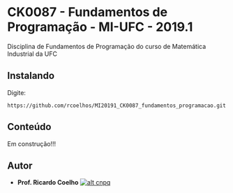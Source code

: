 # CK0087 - Fundamentos de Programação - MI-UFC - 2019.1
Disciplina de Fundamentos de Programação do curso de Matemática Industrial da UFC

## Instalando
Digite:
```
https://github.com/rcoelhos/MI20191_CK0087_fundamentos_programacao.git
```

## Conteúdo
Em construção!!!

## Autor
* **Prof. Ricardo Coelho** [![alt cnpq](https://github.com/rcoelhos/MI20191_CK0087_fundamentos_programacao/blob/master/lattes_cnpq_brazil.jpg|scale=.4)](http://lattes.cnpq.br/7670261541550702)
